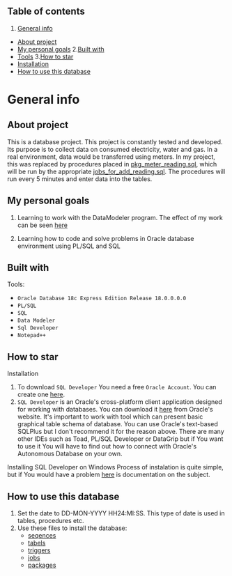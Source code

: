 
## Table of contents
1. [General info](https://github.com/dzinsowymis/MediaMeteringDataSystem/tree/main?tab=readme-ov-file#general-info)
* [About project](https://github.com/dzinsowymis/MediaMeteringDataSystem/tree/main?tab=readme-ov-file#about-project)
* [My personal goals](https://github.com/dzinsowymis/MediaMeteringDataSystem/tree/main?tab=readme-ov-file#my-personal-goals)
2.[Built with](https://github.com/dzinsowymis/MediaMeteringDataSystem/tree/main?tab=readme-ov-file#built-with)
* [Tools](https://github.com/dzinsowymis/MediaMeteringDataSystem/tree/main?tab=readme-ov-file#tools)
3.[How to star](https://github.com/dzinsowymis/MediaMeteringDataSystem/tree/main?tab=readme-ov-file#how-to-star)
* [Installation](https://github.com/dzinsowymis/MediaMeteringDataSystem/tree/main?tab=readme-ov-file#Installation)
* [How to use this database](https://github.com/dzinsowymis/MediaMeteringDataSystem/tree/main?tab=readme-ov-file#How-to-use-this-database)


# General info
## About project

This is a database project. This project is constantly tested and developed.
Its purpose is to collect data on consumed electricity, water and gas.
In a real environment, data would be transferred using meters.
In my project, this was replaced by procedures placed in [pkg_meter_reading.sql](https://github.com/dzinsowymis/MediaMeteringDataSystem/blob/feature/pkg/pkg_meter_reading.sql), which will be run by the appropriate [jobs_for_add_reading.sql](https://github.com/dzinsowymis/MediaMeteringDataSystem/blob/feature/jobs/jobs_for_add_reading.sql). The procedures will run every 5 minutes and enter data into the tables.

## My personal goals

1. Learning to work with the DataModeler program. The effect of my work can be seen [here](https://github.com/dzinsowymis/MediaMeteringDataSystem/blob/main/date_schema.png)

2. Learning how to code and solve problems in Oracle database environment using PL/SQL and SQL

## Built with

Tools:
* `Oracle Database 18c Express Edition Release 18.0.0.0.0`
* `PL/SQL`
* `SQL`
* `Data Modeler`
* `Sql Developer`
* `Notepad++`


## How to star

Installation
1. To download `SQL Developer` You need a free `Oracle Account`. You can create one [here](https://profile.oracle.com/myprofile/account/create-account.jspx).
2. `SQL Developer` is an Oracle's cross-platform client application designed for working with databases. You can download it [here](https://www.oracle.com/database/sqldeveloper/technologies/download/) from Oracle's website.
It's important to work with tool which can present basic graphical table schema of database. You can use Oracle's text-based SQLPlus but I don't recommend it for the reason above.
There are many other IDEs such as Toad, PL/SQL Developer or DataGrip but if You want to use it You will have to find out how to connect with Oracle's Autonomous Database on your own.


Installing SQL Developer on Windows
Process of instalation is quite simple, but if You would have a problem [here](https://docs.oracle.com/en/database/oracle/sql-developer/22.2/rptug/sql-developer-concepts-usage.html#GUID-156BEBA3-2F9B-4CE0-8E91-728581FF46AB) is documentation on the subject.



## How to use this database
1. Set the date to DD-MON-YYYY HH24:MI:SS. This type of date is used in tables, procedures etc.
2. Use these files to install the database:
    * [seqences](https://github.com/dzinsowymis/MediaMeteringDataSystem/tree/feature/seqences)
    * [tabels](https://github.com/dzinsowymis/MediaMeteringDataSystem/blob/feature/tabels) 
    * [triggers](https://github.com/dzinsowymis/MediaMeteringDataSystem/tree/feature/triggers)
    * [jobs](https://github.com/dzinsowymis/MediaMeteringDataSystem/tree/feature/jobs)
    * [packages](https://github.com/dzinsowymis/MediaMeteringDataSystem/tree/feature/pkg)